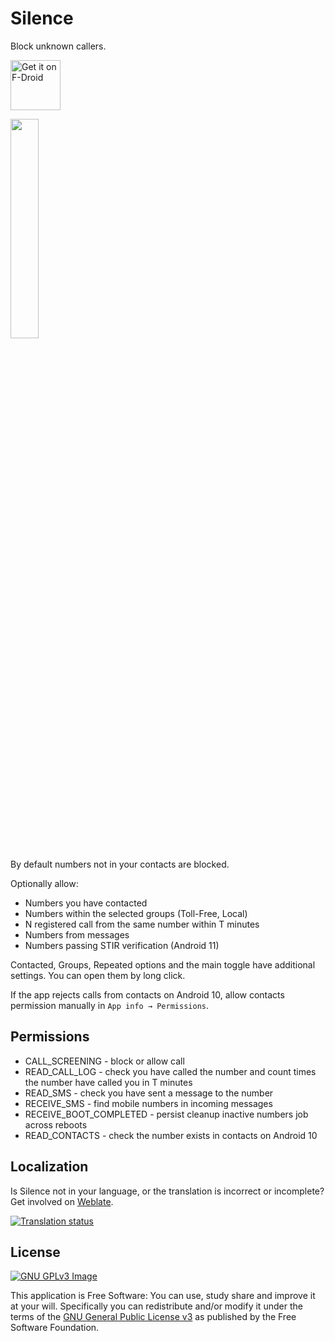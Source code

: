 # Silence

Block unknown callers.

[<img 
    src="https://fdroid.gitlab.io/artwork/badge/get-it-on.png"
    alt="Get it on F-Droid"
    height="80">](https://f-droid.org/packages/me.lucky.silence/)

<img 
    src="https://raw.githubusercontent.com/x13a/Silence/master/fastlane/metadata/android/en-US/images/phoneScreenshots/1.png" 
    width="30%" 
    height="30%">

By default numbers not in your contacts are blocked.

Optionally allow:
* Numbers you have contacted
* Numbers within the selected groups (Toll-Free, Local)
* N registered call from the same number within T minutes
* Numbers from messages
* Numbers passing STIR verification (Android 11)

Contacted, Groups, Repeated options and the main toggle have additional settings. You can open them 
by long click.

If the app rejects calls from contacts on Android 10, allow contacts permission manually in 
`App info → Permissions`.

## Permissions

* CALL_SCREENING         - block or allow call
* READ_CALL_LOG          - check you have called the number and count times the number have called 
    you in T minutes
* READ_SMS               - check you have sent a message to the number
* RECEIVE_SMS            - find mobile numbers in incoming messages
* RECEIVE_BOOT_COMPLETED - persist cleanup inactive numbers job across reboots
* READ_CONTACTS          - check the number exists in contacts on Android 10

## Localization

Is Silence not in your language, or the translation is incorrect or incomplete? Get involved on 
[Weblate](https://hosted.weblate.org/engage/me-lucky-silence/).

[![Translation status](https://hosted.weblate.org/widgets/me-lucky-silence/-/app/horizontal-auto.svg)](https://hosted.weblate.org/engage/me-lucky-silence/)

## License
[![GNU GPLv3 Image](https://www.gnu.org/graphics/gplv3-127x51.png)](https://www.gnu.org/licenses/gpl-3.0.en.html)  

This application is Free Software: You can use, study share and improve it at your will. 
Specifically you can redistribute and/or modify it under the terms of the
[GNU General Public License v3](https://www.gnu.org/licenses/gpl.html) as published by the Free 
Software Foundation.
